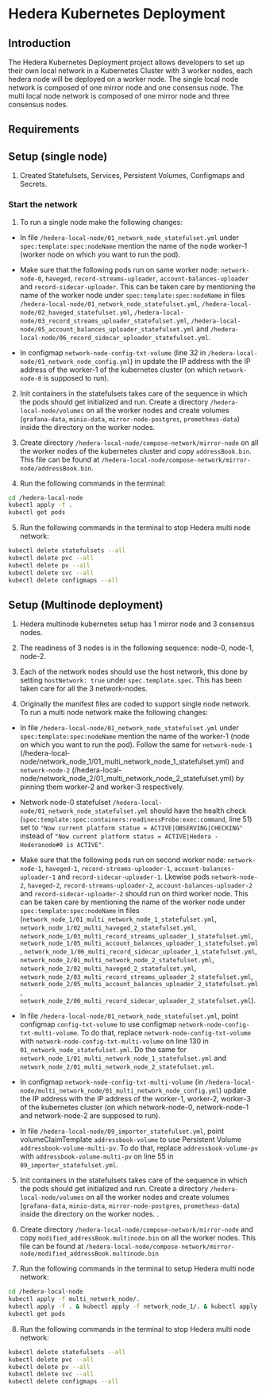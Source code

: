 # Hedera Kubernetes Deployment


## Introduction

The Hedera Kubernetes Deployment project allows developers to set up their own local network in a Kubernetes Cluster with 3 worker nodes, each hedera node will be deployed on a worker node. The single local node network is composed of one mirror node and one consensus node. The multi local node network is composed of one mirror node and three consensus nodes.

## Requirements

## Setup (single node)

1. Created Statefulsets, Services, Persistent Volumes, Configmaps and Secrets. 

### Start the network

1. To run a single node make the following changes:

- In file `/hedera-local-node/01_network_node_statefulset.yml` under `spec:template:spec:nodeName` mention the name of the node worker-1 (worker node on which you want to run the pod). 

- Make sure that the following pods run on same worker node: `network-node-0`, `haveged`, `record-streams-uploader`, `account-balances-uploader` and `record-sidecar-uploader`. This can be taken care by mentioning the name of the worker node under `spec:template:spec:nodeName` in files `/hedera-local-node/01_network_node_statefulset.yml`, `/hedera-local-node/02_haveged_statefulset.yml`, `/hedera-local-node/03_record_streams_uploader_statefulset.yml`, `/hedera-local-node/05_account_balances_uploader_statefulset.yml` and `/hedera-local-node/06_record_sidecar_uploader_statefulset.yml`. 

- In configmap `network-node-config-txt-volume` (line 32 in `/hedera-local-node/01_network_node_config.yml`) in update the IP address with the IP address of the worker-1 of the kubernetes cluster (on which `network-node-0` is supposed to run).

2. Init containers in the statefulsets takes care of the sequence in which the pods should get initialized and run. Create a directory `/hedera-local-node/volumes` on all the worker nodes and create volumes (`grafana-data`, `minio-data`, `mirror-node-postgres`, `prometheus-data`) inside the directory on the worker nodes. 

3. Create directory `/hedera-local-node/compose-network/mirror-node` on all the worker nodes of the kubernetes cluster and copy `addressBook.bin`. This file can be found at `/hedera-local-node/compose-network/mirror-node/addressBook.bin`.

4. Run the following commands in the terminal:
``` sh
cd /hedera-local-node
kubectl apply -f .
kubectl get pods
``` 
5. Run the following commands in the terminal to stop Hedera multi node network:
``` sh
kubectl delete statefulsets --all
kubectl delete pvc --all
kubectl delete pv --all
kubectl delete svc --all
kubectl delete configmaps --all
```

## Setup (Multinode deployment)

1. Hedera multinode kubernetes setup has 1 mirror node and 3 consensus nodes. 

2. The readiness of 3 nodes is in the following sequence: node-0, node-1, node-2.

3. Each of the network nodes should use the host network, this done by setting `hostNetwork: true` under `spec.template.spec`. This has been taken care for all the 3 network-nodes.

4. Originally the manifest files are coded to support single node network. To run a multi node network make the following changes:

- In file `/hedera-local-node/01_network_node_statefulset.yml` under `spec:template:spec:nodeName` mention the name of the worker-1 (node on which you want to run the pod). Follow the same for `network-node-1` (/hedera-local-node/network_node_1/01_multi_network_node_1_statefulset.yml) and `network-node-2` (/hedera-local-node/network_node_2/01_multi_network_node_2_statefulset.yml) by pinning them worker-2 and worker-3 respectively. 

- Network node-0 statefulset `/hedera-local-node/01_network_node_statefulset.yml` should have the health check (`spec:template:spec:containers:readinessProbe:exec:command`, line 51) set to `"Now current platform statue = ACTIVE|OBSERVING|CHECKING"` instead of `"Now current platform status = ACTIVE|Hedera - Hederanode#0 is ACTIVE"`.

- Make sure that the following pods run on second worker node: `network-node-1`, `haveged-1`, `record-streams-uploader-1`, `account-balances-uploader-1` and `record-sidecar-uploader-1`. Lkewise pods `network-node-2`, `haveged-2`, `record-streams-uploader-2`, `account-balances-uploader-2` and `record-sidecar-uploader-2` should run on third worker node. This can be taken care by mentioning the name of the worker node under `spec:template:spec:nodeName` in files (`network_node_1/01_multi_network_node_1_statefulset.yml`, `network_node_1/02_multi_haveged_2_statefulset.yml`, `network_node_1/03_multi_record_streams_uploader_1_statefulset.yml`, `network_node_1/05_multi_account_balances_uploader_1_statefulset.yml`, `network_node_1/06_multi_record_sidecar_uploader_1_statefulset.yml`, `network_node_2/01_multi_network_node_2_statefulset.yml`, `network_node_2/02_multi_haveged_2_statefulset.yml`, `network_node_2/03_multi_record_streams_uploader_2_statefulset.yml`, `network_node_2/05_multi_account_balances_uploader_2_statefulset.yml`, `network_node_2/06_multi_record_sidecar_uploader_2_statefulset.yml`). 

- In file `/hedera-local-node/01_network_node_statefulset.yml`, point configmap `config-txt-volume` to use configmap `network-node-config-txt-multi-volume`. To do that, replace `network-node-config-txt-volume` with `network-node-config-txt-multi-volume` on line 130 in `01_network_node_statefulset.yml`. Do the same for `network_node_1/01_multi_network_node_1_statefulset.yml` and `network_node_2/01_multi_network_node_2_statefulset.yml`.

- In configmap `network-node-config-txt-multi-volume` (in `/hedera-local-node/multi_network_node/01_multi_network_node_config.yml`) update the IP address with the IP address of the worker-1, worker-2, worker-3 of the kubernetes cluster (on which network-node-0, network-node-1 and network-node-2 are supposed to run).

- In file `/hedera-local-node/09_importer_statefulset.yml`, point volumeClaimTemplate `addressbook-volume` to use Persistent Volume `addressbook-volume-multi-pv`. To do that, replace `addressbook-volume-pv` with `addressbook-volume-multi-pv` on line 55 in `09_importer_statefulset.yml`. 

5. Init containers in the statefulsets takes care of the sequence in which the pods should get initialized and run. Create a directory `/hedera-local-node/volumes` on all the worker nodes and create volumes (`grafana-data`, `minio-data`, `mirror-node-postgres`, `prometheus-data`) inside the directory on the worker nodes. . 

6. Create directory `/hedera-local-node/compose-network/mirror-node` and copy `modified_addressBook.multinode.bin` on all the worker nodes. This file can be found at `/hedera-local-node/compose-network/mirror-node/modified_addressBook.multinode.bin`

7. Run the following commands in the terminal to setup Hedera multi node network:
``` sh
cd /hedera-local-node
kubectl apply -f multi_network_node/.
kubectl apply -f . & kubectl apply -f network_node_1/. & kubectl apply -f network_node_2/. 
kubectl get pods
``` 
8. Run the following commands in the terminal to stop Hedera multi node network:
``` sh
kubectl delete statefulsets --all
kubectl delete pvc --all
kubectl delete pv --all
kubectl delete svc --all
kubectl delete configmaps --all
```